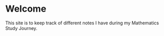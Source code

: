 # Welcome

This site is to keep track of different notes I have during my Mathematics Study Journey.
